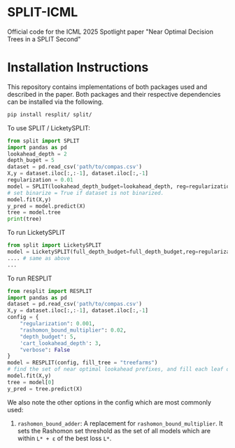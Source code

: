 # SPLIT-ICML
Official code for the ICML 2025 Spotlight paper "Near Optimal Decision Trees in a SPLIT Second" 

# Installation Instructions
This repository contains implementations of both packages used and described in the paper. Both packages and their respective dependencies can be installed via the following. 
```bash
pip install resplit/ split/
```

To use SPLIT / LicketySPLIT:

```python
from split import SPLIT
import pandas as pd
lookahead_depth = 2
depth_buget = 5
dataset = pd.read_csv('path/to/compas.csv') 
X,y = dataset.iloc[:,:-1], dataset.iloc[:,-1]
regularization = 0.01
model = SPLIT(lookahead_depth_budget=lookahead_depth, reg=regularization, full_depth_budget=depth_buget, verbose=False, binarize=False,time_limit=100)
# set binarize = True if dataset is not binarized.
model.fit(X,y)
y_pred = model.predict(X)
tree = model.tree
print(tree)
```
To run LicketySPLIT
```python
from split import LicketySPLIT
model = LicketySPLIT(full_depth_budget=full_depth_budget,reg=regularization)
.... # same as above
...
```

To run RESPLIT


```python
from resplit import RESPLIT
import pandas as pd
dataset = pd.read_csv('path/to/compas.csv') 
X,y = dataset.iloc[:,:-1], dataset.iloc[:,-1]
config = {
    "regularization": 0.001,
    "rashomon_bound_multiplier": 0.02,
    "depth_budget": 5,
    'cart_lookahead_depth': 3,
    "verbose": False
}
model = RESPLIT(config, fill_tree = "treefarms")
# find the set of near optimal lookahead prefixes, and fill each leaf of each prefix with another TreeFARMS Rashomon set. See function for more options.
model.fit(X,y)
tree = model[0]
y_pred = tree.predict(X)
```
We also note the other options in the config which are most commonly used:

1. `rashomon_bound_adder`: A replacement for `rashomon_bound_multiplier`. It sets the Rashomon set threshold as the set of all models which are within `L* + ε` of the best loss `L*`.
